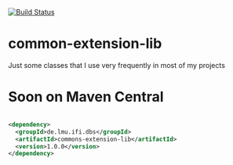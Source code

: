 [![Build Status](https://secure.travis-ci.org/muuki88/common-extension-lib.png)](http://travis-ci.org/muuki88/common-extension-lib)

# common-extension-lib

Just some classes that I use very frequently in most of my projects

# Soon on Maven Central

```xml

<dependency>
  <groupId>de.lmu.ifi.dbs</groupId>
  <artifactId>commons-extension-lib</artifactId>
  <version>1.0.0</version>
</dependency>
```


